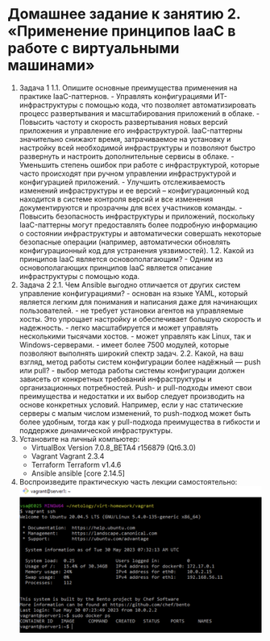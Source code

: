 # Домашнее задание к занятию 2. «Применение принципов IaaC в работе с виртуальными машинами»

1. Задача 1
    1.1. Опишите основные преимущества применения на практике IaaC-паттернов.
         - Управлять конфигурациями ИТ-инфраструктуры с помощью кода, что позволяет автоматизировать процесс развертывания и масштабирования приложений в облаке.
         - Повысить частоту и скорость развертывания новых версий приложения и управление его инфраструктурой. IaaC-паттерны значительно снижают время, затрачиваемое на установку и настройку всей необходимой инфраструктуры и позволяют быстро развернуть и настроить дополнительные сервисы в облаке.
         - Уменьшить степень ошибок при работе с инфраструктурой, которые часто происходят при ручном управлении инфраструктурой и конфигурацией приложений.
         - Улучшить отслеживаемость изменений инфраструктуры и ее версий – конфигурационный код находится в системе контроля версий и все изменения документируются и прозрачны для всех участников команды.
         - Повысить безопасность инфраструктуры и приложений, поскольку IaaC-паттерны могут предоставлять более подробную информацию о состоянии инфраструктуры и автоматически совершать некоторые безопасные операции (например, автоматически обновлять конфигурационный код для устранения уязвимостей).
    1.2. Какой из принципов IaaC является основополагающим?
         - Одним из основополагающих принципов IaaC является описание инфраструктуры с помощью кода.
2. Задача 2
   2.1. Чем Ansible выгодно отличается от других систем управление конфигурациями?
        - основан на языке YAML, который является легким для понимания и написания даже для начинающих пользователей.
        - не требует установки агентов на управляемые хосты. Это упрощает настройку и обеспечивает большую скорость и надежность.
        - легко масштабируется и может управлять несколькими тысячами хостов.
        - может управлять как Linux, так и Windows-серверами.
        - имеет более 7500 модулей, которые позволяют выполнять широкий спектр задач.
   2.2. Какой, на ваш взгляд, метод работы систем конфигурации более надёжный — push или pull?
        - выбор метода работы системы конфигурации должен зависеть от конкретных требований инфраструктуры и организационных потребностей. Push- и pull-подходы имеют свои преимущества и недостатки и их выбор следует производить на основе конкретных условий. Например, если у нас статические серверы с малым числом изменений, то push-подход может быть более удобным, тогда как у pull-подхода преимущества в гибкости и поддержке динамической инфраструктуры.
3. Установите на личный компьютер:
    - VirtualBox
      Version 7.0.8_BETA4 r156879 (Qt6.3.0)
    - Vagrant
      Vagrant 2.3.4
    - Terraform
      Terraform v1.4.6
    - Ansible
      ansible [core 2.14.5]
4. Воспроизведите практическую часть лекции самостоятельно:
    ![Screenshot](docker_compose_images/iaac.png)
